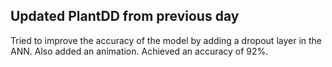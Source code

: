 ## Updated PlantDD from previous day
Tried to improve the accuracy of the model by adding a dropout layer in the ANN. Also added an animation.
Achieved an accuracy of 92%.
